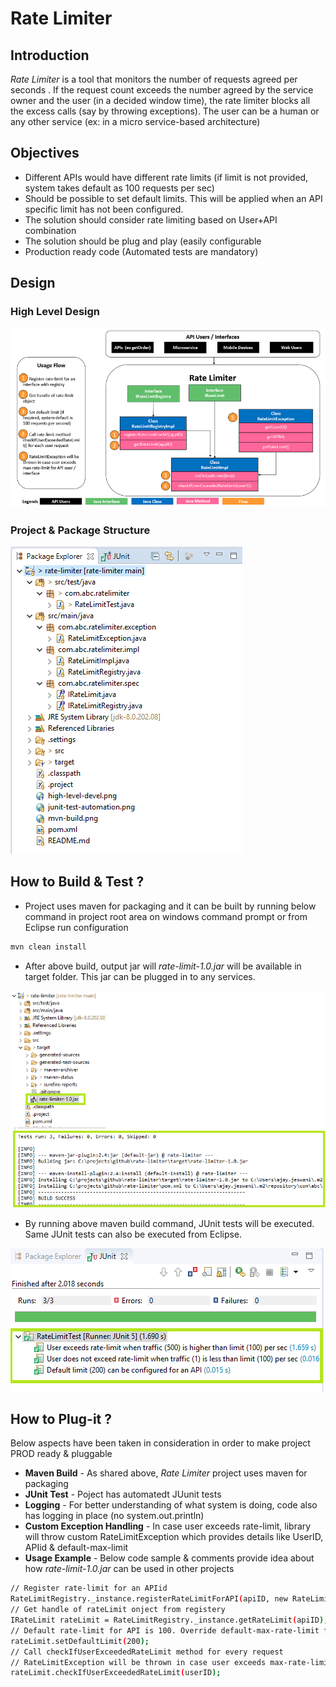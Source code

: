 # Rate Limiter

## Introduction 
*Rate Limiter* is a tool that monitors the number of requests agreed per seconds . If the request count exceeds the number agreed by the service owner and the user (in a decided window time), the rate limiter blocks all the excess calls (say by throwing exceptions). The user can be a human or any other service (ex: in a micro service-based architecture)

## Objectives

- Different APIs would have different rate limits (if limit is not provided, system takes default as 100 requests per sec)
- Should be possible to set default limits. This will be applied when an API specific limit has not been configured.
- The solution should consider rate limiting based on User+API combination
- The solution should be plug and play (easily configurable
- Production ready code (Automated tests are mandatory)

## Design

### High Level Design
![Screenshot](design.png) <!-- .element height="100%" width="100%" -->

### Project & Package Structure
![Screenshot](package-structure.png) <!-- .element height="100%" width="100%" -->

## How to Build & Test ?

- Project uses maven for packaging and it can be built by running below command in project root area on windows command prompt or from Eclipse run configuration
```sh
mvn clean install
```
- After above build, output jar will *rate-limit-1.0.jar* will be available in target folder. This jar can be plugged in to any services.

![Screenshot](mvn-build.png) <!-- .element height="100%" width="100%" -->

- By running above maven build command, JUnit tests will be executed. Same JUnit tests can also be executed from Eclipse. 

![Screenshot](junit-test-automation.png) <!-- .element height="100%" width="100%" -->

## How to Plug-it ?

Below aspects have been taken in consideration in order to make project PROD ready & pluggable

- **Maven Build** - As shared above, *Rate Limiter* project uses maven for packaging
- **JUnit Test** - Poject has automatedt JUunit tests
- **Logging** - For better understanding of what system is doing, code also has logging in place (no system.out.println)
- **Custom Exception Handling** - In case user exceeds rate-limit, library will throw custom RateLimitException which provides details like UserID, APIid & default-max-limit
- **Usage Example** - Below code sample & comments provide idea about how *rate-limit-1.0.jar* can be used in other projects
```sh
// Register rate-limit for an APIid
RateLimitRegistry._instance.registerRateLimitForAPI(apiID, new RateLimitImpl(apiID)); 
// Get handle of rateLimit onject from registery
IRateLimit rateLimit = RateLimitRegistry._instance.getRateLimit(apiID);
// Default rate-limit for API is 100. Override default-max-rate-limit for API (if required)
rateLimit.setDefaultLimit(200);
// Call checkIfUserExceededRateLimit method for every request
// RateLimitException will be thrown in case user exceeds max-rate-limit for API
rateLimit.checkIfUserExceededRateLimit(userID);
```

